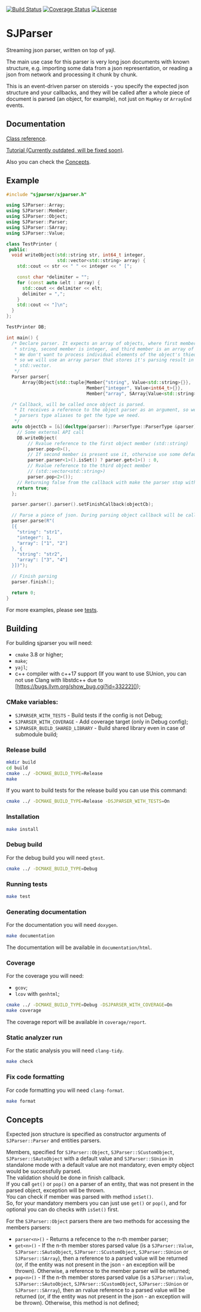 [//]: # (start nodoc)
[![Build Status](https://travis-ci.org/dhurum/sjparser.svg?branch=master)](https://travis-ci.org/dhurum/sjparser)
[![Coverage Status](https://coveralls.io/repos/github/dhurum/sjparser/badge.svg)](https://coveralls.io/github/dhurum/sjparser)
[![License](https://img.shields.io/:license-mit-blue.svg)](https://badges.mit-license.org)

[//]: # (end nodoc)
# SJParser

Streaming json parser, written on top of yajl.  

The main use case for this parser is very long json documents with known structure, e.g. importing some data from a json representation, or reading a json from network and processing it chunk by chunk.  

This is an event-driven parser on steroids - you specify the expected json structure and your callbacks, and they will be called after a whole piece of document is parsed (an object, for example), not just on `MapKey` or `ArrayEnd` events.

[//]: # (start nodoc)
## Documentation

[Class reference](https://dhurum.github.io/sjparser/documentation/html/).  

[Tutorial (Currently outdated, will be fixed soon)](https://github.com/dhurum/sjparser_tutorial).  

Also you can check the [Concepts](#concepts).

## Example

~~~cpp
#include "sjparser/sjparser.h"

using SJParser::Array;
using SJParser::Member;
using SJParser::Object;
using SJParser::Parser;
using SJParser::SArray;
using SJParser::Value;

class TestPrinter {
 public:
  void writeObject(std::string str, int64_t integer,
                   std::vector<std::string> array) {
    std::cout << str << " " << integer << " [";

    const char *delimiter = "";
    for (const auto &elt : array) {
      std::cout << delimiter << elt;
      delimiter = ",";
    }
    std::cout << "]\n";
  }
};

TestPrinter DB;

int main() {
  /* Declare parser. It expects an array of objects, where first member is a
   * string, second member is integer, and third member is an array of strings.
   * We don't want to process individual elements of the object's thied member,
   * so we will use an array parser that stores it's parsing result in an
   * std::vector.
   */
  Parser parser{
      Array{Object{std::tuple{Member{"string", Value<std::string>{}},
                              Member{"integer", Value<int64_t>{}},
                              Member{"array", SArray{Value<std::string>{}}}}}}};

  /* Callback, will be called once object is parsed.
   * It receives a reference to the object parser as an argument, so we use
   * parsers type aliases to get the type we need.
   */
  auto objectCb = [&](decltype(parser)::ParserType::ParserType &parser) {
    // Some external API call
    DB.writeObject(
        // Rvalue reference to the first object member (std::string)
        parser.pop<0>(),
        // If second member is present use it, otherwise use some default value
        parser.parser<1>().isSet() ? parser.get<1>() : 0,
        // Rvalue reference to the third object member
        // (std::vector<std::string>)
        parser.pop<2>());
    // Returning false from the callback with make the parser stop with an error
    return true;
  };

  parser.parser().parser().setFinishCallback(objectCb);

  // Parse a piece of json. During parsing object callback will be called.
  parser.parse(R"(
  [{
    "string": "str1",
    "integer": 1,
    "array": ["1", "2"]
  }, {
    "string": "str2",
    "array": ["3", "4"]
  }])");

  // Finish parsing
  parser.finish();

  return 0;
}
~~~

For more examples, please see [tests](https://github.com/dhurum/sjparser/blob/master/tests).

## Building

For building sjparser you will need:

- `cmake` 3.8 or higher;
- `make`;
- `yajl`;
- c++ compiler with c++17 support (If you want to use SUnion, you can not use Clang with libstdc++ due to [https://bugs.llvm.org/show_bug.cgi?id=33222]());

### CMake variables:
- `SJPARSER_WITH_TESTS` - Build tests if the config is not Debug;
- `SJPARSER_WITH_COVERAGE` - Add coverage target (only in Debug config);
- `SJPARSER_BUILD_SHARED_LIBRARY` - Build shared library even in case of submodule build;

### Release build

~~~bash
mkdir build
cd build
cmake ../ -DCMAKE_BUILD_TYPE=Release 
make
~~~

If you want to build tests for the release build you can use this command:

~~~bash
cmake ../ -DCMAKE_BUILD_TYPE=Release -DSJPARSER_WITH_TESTS=On
~~~

### Installation

~~~bash
make install
~~~

### Debug build

For the debug build you will need `gtest`.

~~~bash
cmake ../ -DCMAKE_BUILD_TYPE=Debug
~~~

### Running tests

~~~bash
make test
~~~

### Generating documentation

For the documentation you will need `doxygen`.

~~~bash
make documentation
~~~

The documentation will be available in `documentation/html`.


### Coverage

For the coverage you will need:

- `gcov`;
- `lcov` with `genhtml`;

~~~bash
cmake ../ -DCMAKE_BUILD_TYPE=Debug -DSJPARSER_WITH_COVERAGE=On
make coverage
~~~

The coverage report will be available in `coverage/report`.

### Static analyzer run

For the static analysis you will need `clang-tidy`.

~~~bash
make check
~~~

### Fix code formatting

For code formatting you will need `clang-format`.

~~~bash
make format
~~~

[//]: # (end nodoc)
## Concepts <a name="concepts"></a>

Expected json structure is specified as constructor arguments of `SJParser::Parser` and entities parsers.  

Members, specified for `SJParser::Object`, `SJParser::SCustomObject`, `SJParser::SAutoObject` with a default value and `SJParser::SUnion` in standalone mode with a default value are not mandatory, even empty object would be successfully parsed.  
The validation should be done in finish callback.  
If you call `get()` or `pop()` on a parser of an entity, that was not present in the parsed object, exception will be thrown.  
You can check if member was parsed with method `isSet()`.  
So, for your mandatory members you can just use `get()` or `pop()`, and for optional you can do checks with `isSet()` first.  

For the `SJParser::Object` parsers there are two methods for accessing the members parsers:
 - `parser<n>()` - Returns a refecence to the n-th member parser;
 - `get<n>()` - If the n-th member stores parsed value (is  a `SJParser::Value`, `SJParser::SAutoObject`, `SJParser::SCustomObject`, `SJParser::SUnion` or `SJParser::SArray`), then a reference to a parsed value will be returned (or, if the entity was not present in the json - an exception will be thrown). Otherwise, a reference to the member parser will be returned;
 - `pop<n>()` - If the n-th member stores parsed value (is  a `SJParser::Value`, `SJParser::SAutoObject`, `SJPArser::SCustomObject`, `SJParser::SUnion` or `SJParser::SArray`), then an rvalue reference to a parsed value will be returned (or, if the entity was not present in the json - an exception will be thrown). Otherwise, this method is not defined;
